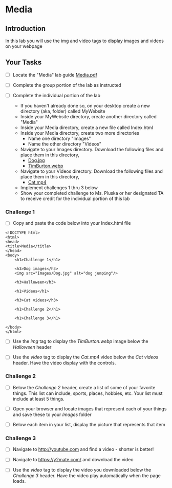 # Media

## Introduction
In this lab you will use the img and video tags to display images and videos on your webpage

## Your Tasks

- [ ] Locate the "Media" lab guide [Media.pdf](Media.pdf)

- [ ] Complete the group portion of the lab as instructed

- [ ] Complete the individual portion of the lab

	* If you haven't already done so, on your desktop create a new directory (aka, folder) called MyWebsite
	* Inside your MyWebsite directory, create another directory called "Media"
	* Inside your Media directory, create a new file called Index.html
	* Inside your Media directory, create two more directories
		* Name one directory "Images"
		* Name the other directory "Videos"
	* Navigate to your Images directory.  Download the following files and place them in this directory, 
		* [Dog.jpg](Dog.jpg)
		* [TimBurton.webp](TimBurton.webp) 
	* Navigate to your Videos directory.  Download the following files and place them in this directory, 
		* [Cat.mp4](Cat.mp4)
	* Implement challenges 1 thru 3 below 
	* Show your completed challenge to Ms. Pluska or her designated TA to receive credit for the individual portion of this lab

### Challenge 1

- [ ] Copy and paste the code below into your Index.html file

```
<!DOCTYPE html>
<html>
<head>
<title>Media</title>
</head>
<body>
	<h1>Challenge 1</h1> 
 
	<h3>Dog images</h3> 
  	<img src="Images/Dog.jpg" alt="dog jumping"/> 
 
  	<h3>Halloween</h3>

	<h1>Videos</h1>

	<h3>Cat videos</h3>

	<h1>Challenge 2</h1>

	<h1>Challenge 3</h1>

</body>
</html>

```
- [ ] Use the _img_ tag to display the _TimBurton.webp_ image below the _Halloween_ header

- [ ] Use the _video_ tag to display the _Cat.mp4_ video below the _Cat videos_ header.  Have the video display with the controls. 

### Challenge 2

- [ ] Below the _Challenge 2_ header, create a list of some of your favorite things.  This list can include, sports, places, hobbies, etc.  Your list must include at least 5 things. 

- [ ] Open your browser and locate images that represent each of your things and save these to your _Images_ folder

- [ ] Below each item in your list, display the picture that represents that item

### Challenge 3

- [ ] Navigate to http://youtube.com and find a video - shorter is better!
- [ ] Navigate to https://y2mate.com/ and download the video
- [ ] Use the _video_ tag to display the video you downloaded below the _Challenge 3_ header. Have the video play automatically when the page loads.







